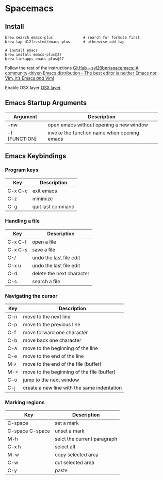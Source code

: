 Spacemacs
==============

Install
------------------
```
brew search emacs-plus				# search for formula first
brew tap d12frosted/emacs-plus		# otherwise add tap

# install emacs
brew install emacs-plus@27
brew linkapps emacs-plus@27
```

Follow the rest of the instructions
[GitHub - syl20bnr/spacemacs: A community-driven Emacs distribution - The best editor is neither Emacs nor Vim,  it’s Emacs *and* Vim!](https://github.com/syl20bnr/spacemacs)

Enable OSX layer
[OSX layer](http://spacemacs.org/layers/+os/osx/README.html)



Emacs Startup Arguments
--------------------

| Argument       | Description                                 |
|-----------------|---------------------------------------------|
| -nw                   | open emacs without opening a new window     |
| -f [FUNCTION] | invoke the function name when opening emacs |



Emacs Keybindings
-----------------------

### Program keys

| Key     | Description       |
|---------|-------------------|
| C-x C-c | exit emacs        |
| C-z     | minimize          |
| C-g     | quit last command |

### Handling a file

| Key     | Description               |
|---------|---------------------------|
| C-x C-f | open a file               |
| C-x C-s | save a file               |
| C-/     | undo the last file edit   |
| C-x u   | undo the last file edit   |
| C-d     | delete the next character |
| C-s     | search a file             |

### Navigating the cursor

| Key | Description                                 |
|-----|---------------------------------------------|
| C-n | move to the next line                       |
| C-p | move to the previous line                   |
| C-f | move forward one character                  |
| C-b | move back one character                     |
| C-a | move to the beginning of the line           |
| C-e | move to the end of the line                 |
| M-> | move to the end of the file (buffer)        |
| M-< | move to the beginning of the file (buffer)  |
| C-o | jump to the next window                     |
| C-j | create a new line with the same indentation |

### Marking regions

| Key             | Description                 |
|-----------------|-----------------------------|
| C-space         | set a mark                  |
| C-space C-space | unset a mark                |
| M-h             | selct the current paragraph |
| C-x h           | select all                  |
| M-w             | copy selected area          |
| C-w             | cut selected area           |
| C-y             | paste                       |

